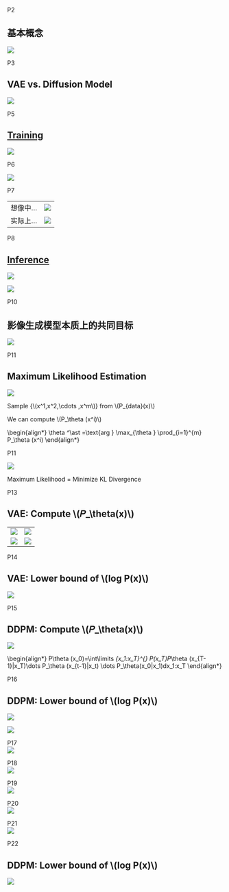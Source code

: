 
P2   
## 基本概念 

![](./assets/lhy3-2.png) 


P3   
## VAE vs. Diffusion Model 

![](./assets/lhy3-2.png) 

P5   
## <u>Training</u> 

![](./assets/lhy3-5.png) 



P6

![](./assets/lhy3-6.png) 

P7   

|||
|--|--|
| 想像中… | ![](./assets/lhy3-7-1.png)  |
| 实际上…  | ![](./assets/lhy3-7-2.png)  |

P8   
## <u> Inference </u> 

![](./assets/lhy3-8-1.png) 


![](./assets/lhy3-8-2.png) 


P10   
## 影像生成模型本质上的共同目标

![](./assets/lhy3-10.png) 

P11   
## Maximum Likelihood Estimation

![](./assets/lhy3-11.png) 

Sample {\\(x^1,x^2,\cdots ,x^m\\)} from \\(P_{data}(x)\\)    

We can compute \\(P_\theta (x^i)\\)    

\begin{align*} \theta ^\ast =\text{arg } \max_{\theta } \prod_{i=1}^{m} P_\theta (x^i) \end{align*}


P11  

![](./assets/lhy3-12.png) 


Maximum Likelihood = Minimize KL Divergence    


P13   
## VAE: Compute \\(𝑃_\theta(x)\\)   

|||
|--|--|
| ![](./assets/lhy3-13-1.png) | ![](./assets/lhy3-13-2.png) |
| ![](./assets/lhy3-13-3.png) | ![](./assets/lhy3-13-4.png) |



P14   
## VAE: Lower bound of \\(log P(x)\\)  

![](./assets/lhy3-14.png)


P15   
## DDPM: Compute \\(𝑃_\theta(x)\\)   

![](./assets/lhy3-15.png)  

\begin{align*} P\theta (x_0)=\int\limits _{x_1:x_T}^{} P(x_T)P_\theta (x_{T-1}|x_T)\dots P_\theta (x_{t-1}|x_t) \dots P_\theta(x_0|x_1)dx_1:x_T  \end{align*}



P16   
## DDPM: Lower bound of \\(log P(x)\\)  

![](./assets/lhy3-16-1.png)  

![](./assets/lhy3-16-2.png)  



P17   
![](./assets/lhy3-17.png)  



P18   
![](./assets/lhy3-18.png)  


P19   
![](./assets/lhy3-19.png)  



P20   
![](./assets/lhy3-20.png)  



P21   
![](./assets/lhy3-21.png)  



P22   
## DDPM: Lower bound of \\(log P(x)\\)  






![](./assets/lhy3-17.png)  